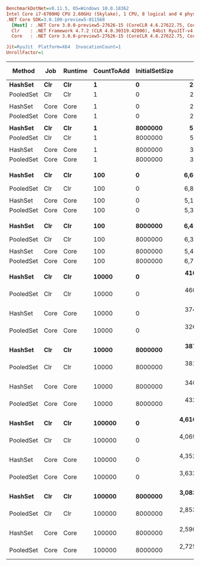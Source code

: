 ``` ini

BenchmarkDotNet=v0.11.5, OS=Windows 10.0.18362
Intel Core i7-6700HQ CPU 2.60GHz (Skylake), 1 CPU, 8 logical and 4 physical cores
.NET Core SDK=3.0.100-preview5-011568
  [Host] : .NET Core 3.0.0-preview5-27626-15 (CoreCLR 4.6.27622.75, CoreFX 4.700.19.22408), 64bit RyuJIT
  Clr    : .NET Framework 4.7.2 (CLR 4.0.30319.42000), 64bit RyuJIT-v4.8.3801.0
  Core   : .NET Core 3.0.0-preview5-27626-15 (CoreCLR 4.6.27622.75, CoreFX 4.700.19.22408), 64bit RyuJIT

Jit=RyuJit  Platform=X64  InvocationCount=1  
UnrollFactor=1  

```
|    Method |  Job | Runtime | CountToAdd | InitialSetSize |           Mean |          Error |          StdDev |         Median | Ratio | RatioSD | Gen 0 | Gen 1 | Gen 2 | Allocated |
|---------- |----- |-------- |----------- |--------------- |---------------:|---------------:|----------------:|---------------:|------:|--------:|------:|------:|------:|----------:|
|   **HashSet** |  **Clr** |     **Clr** |          **1** |              **0** |       **285.4 ns** |     **13.4103 ns** |      **35.5623 ns** |       **300.0 ns** |  **1.00** |    **0.00** |     **-** |     **-** |     **-** |         **-** |
| PooledSet |  Clr |     Clr |          1 |              0 |       200.0 ns |      0.0000 ns |       0.0000 ns |       200.0 ns |  0.73 |    0.14 |     - |     - |     - |         - |
|           |      |         |            |                |                |                |                 |                |       |         |       |       |       |           |
|   HashSet | Core |    Core |          1 |              0 |       285.6 ns |     12.1761 ns |      35.3250 ns |       300.0 ns |  1.00 |    0.00 |     - |     - |     - |         - |
| PooledSet | Core |    Core |          1 |              0 |       223.1 ns |     20.6005 ns |      42.5436 ns |       200.0 ns |  0.77 |    0.18 |     - |     - |     - |         - |
|           |      |         |            |                |                |                |                 |                |       |         |       |       |       |           |
|   **HashSet** |  **Clr** |     **Clr** |          **1** |        **8000000** |       **512.1 ns** |     **31.8239 ns** |      **89.2377 ns** |       **500.0 ns** |  **1.00** |    **0.00** |     **-** |     **-** |     **-** |         **-** |
| PooledSet |  Clr |     Clr |          1 |        8000000 |       532.6 ns |     25.8079 ns |      72.7916 ns |       500.0 ns |  1.08 |    0.27 |     - |     - |     - |         - |
|           |      |         |            |                |                |                |                 |                |       |         |       |       |       |           |
|   HashSet | Core |    Core |          1 |        8000000 |       361.4 ns |     21.6249 ns |      59.5613 ns |       400.0 ns |  1.00 |    0.00 |     - |     - |     - |         - |
| PooledSet | Core |    Core |          1 |        8000000 |       380.0 ns |     20.9658 ns |      58.4442 ns |       400.0 ns |  1.08 |    0.25 |     - |     - |     - |         - |
|           |      |         |            |                |                |                |                 |                |       |         |       |       |       |           |
|   **HashSet** |  **Clr** |     **Clr** |        **100** |              **0** |     **6,602.2 ns** |    **453.8583 ns** |   **1,265.1755 ns** |     **6,500.0 ns** |  **1.00** |    **0.00** |     **-** |     **-** |     **-** |    **8192 B** |
| PooledSet |  Clr |     Clr |        100 |              0 |     6,868.6 ns |    139.8619 ns |     229.7971 ns |     6,900.0 ns |  1.21 |    0.15 |     - |     - |     - |         - |
|           |      |         |            |                |                |                |                 |                |       |         |       |       |       |           |
|   HashSet | Core |    Core |        100 |              0 |     5,116.3 ns |    105.4036 ns |     210.5023 ns |     5,100.0 ns |  1.00 |    0.00 |     - |     - |     - |    5832 B |
| PooledSet | Core |    Core |        100 |              0 |     5,331.2 ns |    109.7807 ns |     107.8193 ns |     5,300.0 ns |  1.02 |    0.05 |     - |     - |     - |         - |
|           |      |         |            |                |                |                |                 |                |       |         |       |       |       |           |
|   **HashSet** |  **Clr** |     **Clr** |        **100** |        **8000000** |     **6,496.8 ns** |    **364.7754 ns** |   **1,040.7247 ns** |     **7,000.0 ns** |  **1.00** |    **0.00** |     **-** |     **-** |     **-** |         **-** |
| PooledSet |  Clr |     Clr |        100 |        8000000 |     6,344.1 ns |    130.4262 ns |     210.6141 ns |     6,400.0 ns |  0.98 |    0.15 |     - |     - |     - |         - |
|           |      |         |            |                |                |                |                 |                |       |         |       |       |       |           |
|   HashSet | Core |    Core |        100 |        8000000 |     5,400.0 ns |    296.5946 ns |     860.4747 ns |     5,700.0 ns |  1.00 |    0.00 |     - |     - |     - |         - |
| PooledSet | Core |    Core |        100 |        8000000 |     6,787.5 ns |    139.1540 ns |     216.6460 ns |     6,800.0 ns |  1.27 |    0.21 |     - |     - |     - |         - |
|           |      |         |            |                |                |                |                 |                |       |         |       |       |       |           |
|   **HashSet** |  **Clr** |     **Clr** |      **10000** |              **0** |   **410,161.8 ns** |  **8,111.3901 ns** |  **20,646.0777 ns** |   **403,750.0 ns** |  **1.00** |    **0.00** |     **-** |     **-** |     **-** |  **538936 B** |
| PooledSet |  Clr |     Clr |      10000 |              0 |   460,280.0 ns | 18,277.0639 ns |  50,949.1489 ns |   446,550.0 ns |  1.13 |    0.14 |     - |     - |     - |         - |
|           |      |         |            |                |                |                |                 |                |       |         |       |       |       |           |
|   HashSet | Core |    Core |      10000 |              0 |   374,100.0 ns |  3,983.5079 ns |   3,326.4095 ns |   373,600.0 ns |  1.00 |    0.00 |     - |     - |     - |  538456 B |
| PooledSet | Core |    Core |      10000 |              0 |   326,053.3 ns |  9,703.4403 ns |  27,368.7254 ns |   311,650.0 ns |  0.84 |    0.05 |     - |     - |     - |         - |
|           |      |         |            |                |                |                |                 |                |       |         |       |       |       |           |
|   **HashSet** |  **Clr** |     **Clr** |      **10000** |        **8000000** |   **387,562.6 ns** | **21,624.8426 ns** |  **63,421.9198 ns** |   **421,600.0 ns** |  **1.00** |    **0.00** |     **-** |     **-** |     **-** |         **-** |
| PooledSet |  Clr |     Clr |      10000 |        8000000 |   381,089.7 ns |  7,583.3040 ns |  11,115.5086 ns |   378,000.0 ns |  1.00 |    0.17 |     - |     - |     - |         - |
|           |      |         |            |                |                |                |                 |                |       |         |       |       |       |           |
|   HashSet | Core |    Core |      10000 |        8000000 |   340,734.0 ns | 17,541.3441 ns |  50,890.6198 ns |   362,100.0 ns |  1.00 |    0.00 |     - |     - |     - |         - |
| PooledSet | Core |    Core |      10000 |        8000000 |   432,381.5 ns |  8,634.6957 ns |  22,747.2422 ns |   425,500.0 ns |  1.30 |    0.21 |     - |     - |     - |         - |
|           |      |         |            |                |                |                |                 |                |       |         |       |       |       |           |
|   **HashSet** |  **Clr** |     **Clr** |     **100000** |              **0** | **4,616,087.0 ns** | **91,255.3538 ns** | **175,818.0860 ns** | **4,583,750.0 ns** |  **1.00** |    **0.00** |     **-** |     **-** |     **-** | **2327592 B** |
| PooledSet |  Clr |     Clr |     100000 |              0 | 4,069,119.6 ns | 80,544.7784 ns | 164,531.6383 ns | 4,062,100.0 ns |  0.88 |    0.05 |     - |     - |     - |         - |
|           |      |         |            |                |                |                |                 |                |       |         |       |       |       |           |
|   HashSet | Core |    Core |     100000 |              0 | 4,352,425.5 ns | 85,426.7674 ns | 182,051.4063 ns | 4,365,100.0 ns |  1.00 |    0.00 |     - |     - |     - | 2327112 B |
| PooledSet | Core |    Core |     100000 |              0 | 3,632,431.3 ns | 72,180.6435 ns | 192,664.7492 ns | 3,600,100.0 ns |  0.84 |    0.06 |     - |     - |     - |         - |
|           |      |         |            |                |                |                |                 |                |       |         |       |       |       |           |
|   **HashSet** |  **Clr** |     **Clr** |     **100000** |        **8000000** | **3,083,003.2 ns** | **61,488.0697 ns** | **140,039.4499 ns** | **3,066,800.0 ns** |  **1.00** |    **0.00** |     **-** |     **-** |     **-** |         **-** |
| PooledSet |  Clr |     Clr |     100000 |        8000000 | 2,853,991.3 ns | 64,930.4031 ns |  82,116.1700 ns | 2,843,300.0 ns |  0.94 |    0.04 |     - |     - |     - |         - |
|           |      |         |            |                |                |                |                 |                |       |         |       |       |       |           |
|   HashSet | Core |    Core |     100000 |        8000000 | 2,590,250.0 ns | 51,303.1209 ns | 108,215.6944 ns | 2,575,200.0 ns |  1.00 |    0.00 |     - |     - |     - |         - |
| PooledSet | Core |    Core |     100000 |        8000000 | 2,725,369.0 ns | 54,281.0806 ns | 119,148.2877 ns | 2,703,550.0 ns |  1.05 |    0.06 |     - |     - |     - |         - |
